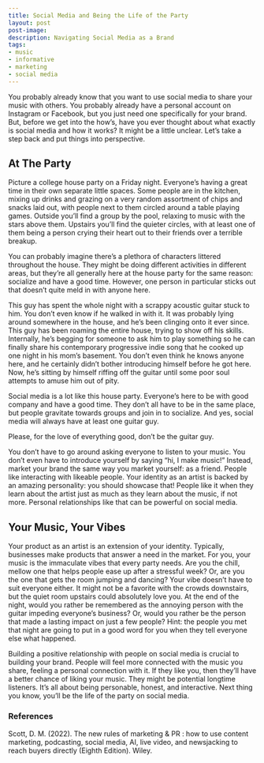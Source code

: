 ```yaml
---
title: Social Media and Being the Life of the Party
layout: post
post-image: 
description: Navigating Social Media as a Brand
tags:
- music
- informative
- marketing
- social media
---
```

You probably already know that you want to use social media to share your music with others. You probably already have a personal account on Instagram or Facebook, but you just need one specifically for your brand. But, before we get into the how’s, have you ever thought about what exactly is social media and how it works? It might be a little unclear. Let’s take a step back and put things into perspective. 

## At The Party
Picture a college house party on a Friday night. Everyone’s having a great time in their own separate little spaces. Some people are in the kitchen, mixing up drinks and grazing on a very random assortment of chips and snacks laid out, with people next to them circled around a table playing games. Outside you’ll find a group by the pool, relaxing to music with the stars above them. Upstairs you’ll find the quieter circles, with at least one of them being a person crying their heart out to their friends over a terrible breakup.  

You can probably imagine there’s a plethora of characters littered throughout the house. They might be doing different activities in different areas, but they’re all generally here at the house party for the same reason: socialize and have a good time. However, one person in particular sticks out that doesn’t quite meld in with anyone here. 

This guy has spent the whole night with a scrappy acoustic guitar stuck to him. You don’t even know if he walked in with it. It was probably lying around somewhere in the house, and he’s been clinging onto it ever since. This guy has been roaming the entire house, trying to show off his skills. Internally, he’s begging for someone to ask him to play something so he can finally share his contemporary progressive indie song that he cooked up one night in his mom’s basement. You don’t even think he knows anyone here, and he certainly didn’t bother introducing himself before he got here. Now, he’s sitting by himself riffing off the guitar until some poor soul attempts to amuse him out of pity.

Social media is a lot like this house party. Everyone’s here to be with good company and have a good time. They don’t all have to be in the same place, but people gravitate towards groups and join in to socialize. And yes, social media will always have at least one guitar guy.

Please, for the love of everything good, don’t be the guitar guy.

You don’t have to go around asking everyone to listen to your music. You don’t even have to introduce yourself by saying “hi, I make music!” Instead, market your brand the same way you market yourself: as a friend. People like interacting with likeable people. Your identity as an artist is backed by an amazing personality: you should showcase that! People like it when they learn about the artist just as much as they learn about the music, if not more. Personal relationships like that can be powerful on social media.

## Your Music, Your Vibes
Your product as an artist is an extension of your identity. Typically, businesses make products that answer a need in the market. For you, your music is the immaculate vibes that every party needs. Are you the chill, mellow one that helps people ease up after a stressful week? Or, are you the one that gets the room jumping and dancing? Your vibe doesn’t have to suit everyone either. It might not be a favorite with the crowds downstairs, but the quiet room upstairs could absolutely love you. At the end of the night, would you rather be remembered as the annoying person with the guitar impeding everyone’s business? Or, would you rather be the person that made a lasting impact on just a few people? Hint: the people you met that night are going to put in a good word for you when they tell everyone else what happened. 

Building a positive relationship with people on social media is crucial to building your brand. People will feel more connected with the music you share, feeling a personal connection with it. If they like you, then they’ll have a better chance of liking your music. They might be potential longtime listeners. It’s all about being personable, honest, and interactive. Next thing you know, you’ll be the life of the party on social media.

### References
Scott, D. M. (2022). The new rules of marketing & PR : how to use content marketing, podcasting, social media, AI, live video, and newsjacking to reach buyers directly (Eighth Edition). Wiley.